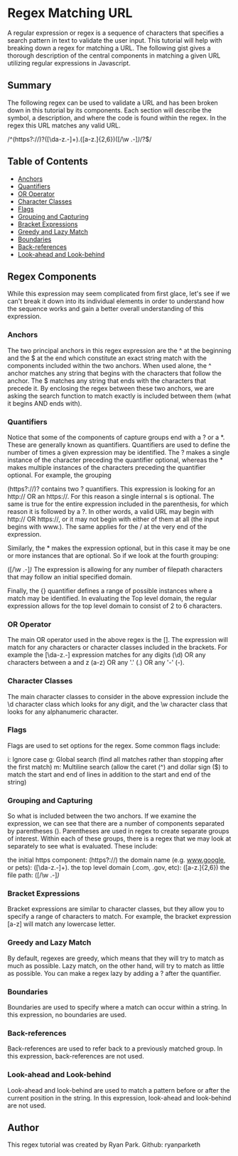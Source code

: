 # Regex Matching URL

A regular expression or regex is a sequence of characters that specifies a search pattern in text to validate the user input. This tutorial will help with breaking down a regex for matching a URL. The following gist gives a thorough description of the central components in matching a given URL utilizing regular expressions in Javascript.

## Summary

The following regex can be used to validate a URL and has been broken down in this tutorial by its components. Each section will describe the symbol, a description, and where the code is found within the regex. In the regex this URL matches any valid URL.

/^(https?:\/\/)?([\da-z\.-]+)\.([a-z\.]{2,6})([\/\w \.-]*)*\/?$/

## Table of Contents

- [Anchors](#anchors)
- [Quantifiers](#quantifiers)
- [OR Operator](#or-operator)
- [Character Classes](#character-classes)
- [Flags](#flags)
- [Grouping and Capturing](#grouping-and-capturing)
- [Bracket Expressions](#bracket-expressions)
- [Greedy and Lazy Match](#greedy-and-lazy-match)
- [Boundaries](#boundaries)
- [Back-references](#back-references)
- [Look-ahead and Look-behind](#look-ahead-and-look-behind)

## Regex Components

While this expression may seem complicated from first glace, let's see if we can't break it down into its individual elements in order to understand how the sequence works and gain a better overall understanding of this expression.


### Anchors

The two principal anchors in this regex expression are the ^ at the beginning and the $ at the end which constitute an exact string match with the components included within the two anchors. When used alone, the ^ anchor matches any string that begins with the characters that follow the anchor. The $ matches any string that ends with the characters that precede it. By enclosing the regex between these two anchors, we are asking the search function to match exactly is included between them (what it begins AND ends with).

### Quantifiers

Notice that some of the components of capture groups end with a ? or a *. These are generally known as quantifiers. Quantifiers are used to define the number of times a given expression may be identified. The ? makes a single instance of the character preceding the quantifier optional, whereas the * makes multiple instances of the characters preceding the quantifier optional. For example, the grouping

(https?:\/\/)?
contains two ? quantifiers. This expression is looking for an http:// OR an https://. For this reason a single internal s is optional. The same is true for the entire expression included in the parenthesis, for which reason it is followed by a ?. In other words, a valid URL may begin with http:// OR https://, or it may not begin with either of them at all (the input begins with www.). The same applies for the / at the very end of the expression.

Similarly, the * makes the expression optional, but in this case it may be one or more instances that are optional. So if we look at the fourth grouping:

([\/\w \.-]*)*
The expression is allowing for any number of filepath characters that may follow an initial specified domain.

Finally, the {} quantifier defines a range of possible instances where a match may be identified. In evaluating the Top level domain, the regular expression allows for the top level domain to consist of 2 to 6 characters.


### OR Operator

The main OR operator used in the above regex is the []. The expression will match for any characters or character classes included in the brackets. For example the [\da-z\.-] expression matches for any digits (\d) OR any characters between a and z (a-z) OR any '.' (\.) OR any '-' (-).

### Character Classes

The main character classes to consider in the above expression include the \d character class which looks for any digit, and the \w character class that looks for any alphanumeric character.


### Flags
Flags are used to set options for the regex. Some common flags include:

i: Ignore case
g: Global search (find all matches rather than stopping after the first match)
m: Multiline search (allow the caret (^) and dollar sign ($) to match the start and end of lines in addition to the start and end of the string)

### Grouping and Capturing

So what is included between the two anchors. If we examine the expression, we can see that there are a number of components separated by parentheses (). Parentheses are used in regex to create separate groups of interest. Within each of these groups, there is a regex that we may look at separately to see what is evaluated. These include:

the initial https component: (https?:\/\/)
the domain name (e.g. www.google, or pets): ([\da-z\.-]+)\.
the top level domain (.com, .gov, etc): ([a-z\.]{2,6})
the file path: ([\/\w \.-]*)*

### Bracket Expressions

Bracket expressions are similar to character classes, but they allow you to specify a range of characters to match. For example, the bracket expression [a-z] will match any lowercase letter.

### Greedy and Lazy Match

By default, regexes are greedy, which means that they will try to match as much as possible. Lazy match, on the other hand, will try to match as little as possible. You can make a regex lazy by adding a ? after the quantifier.

### Boundaries

Boundaries are used to specify where a match can occur within a string. In this expression, no boundaries are used.

### Back-references

Back-references are used to refer back to a previously matched group. In this expression, back-references are not used.

### Look-ahead and Look-behind

Look-ahead and look-behind are used to match a pattern before or after the current position in the string. In this expression, look-ahead and look-behind are not used.

## Author

This regex tutorial was created by Ryan Park. Github: ryanparketh